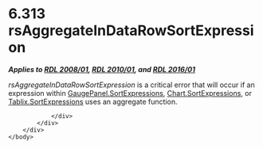 <html dir="LTR" xmlns:mshelp="http://msdn.microsoft.com/mshelp" xmlns:ddue="http://ddue.schemas.microsoft.com/authoring/2003/5" xmlns:xlink="http://www.w3.org/1999/xlink" xmlns:tool="http://www.microsoft.com/tooltip">
    <head>
        <meta http-equiv="Content-Type" content="text/html; CHARSET=utf-8"></meta>
        <meta name="save" content="history"></meta>
        <title>6.313 rsAggregateInDataRowSortExpression</title>
        <xml>
            <mshelp:toctitle title="6.313 rsAggregateInDataRowSortExpression"></mshelp:toctitle>
            <mshelp:rltitle title="[MS-RDL]: rsAggregateInDataRowSortExpression"></mshelp:rltitle>
            <mshelp:keyword index="A" term="a9ccf0a5-3958-45c7-b863-655d3c3a9909"></mshelp:keyword>
            <mshelp:attr name="DCSext.ContentType" value="open specification"></mshelp:attr>
            <mshelp:attr name="AssetID" value="a9ccf0a5-3958-45c7-b863-655d3c3a9909"></mshelp:attr>
            <mshelp:attr name="TopicType" value="kbRef"></mshelp:attr>
            <mshelp:attr name="DCSext.Title" value="[MS-RDL]: rsAggregateInDataRowSortExpression" />
        </xml>
    </head>
    <body>
        <div id="header">
            <h1 class="heading">6.313 rsAggregateInDataRowSortExpression</h1>
        </div>
        <div id="mainSection">
            <div id="mainBody">
                <div id="allHistory" class="saveHistory"></div>
                <div id="sectionSection0" class="section" name="collapseableSection">
                    

<p><b><i>Applies to </i></b><a href="1e855f94-4617-47e4-b89e-0856c6cb420f.md"><b><i>RDL 2008/01</i></b></a><b><i>,
</i></b><a href="3428e690-a348-4ec7-8a6a-8efb42d2cdee.md"><b><i>RDL 2010/01</i></b></a><b><i>,
and </i></b><a href="52ce3983-2bfc-4e72-9359-42aaf5fe4509.md"><b><i>RDL 2016/01</i></b></a></p>

<p><i>rsAggregateInDataRowSortExpression</i> is a critical
error that will occur if an expression within <a href="fc2bbc08-0999-4fb8-8746-d68a1383f138.md">GaugePanel.SortExpressions</a>,
<a href="b311c49b-e92f-43d9-8e2b-f55e321f7855.md">Chart.SortExpressions</a>,
or <a href="a815711e-6601-40e4-a9b9-83af8a31c4f1.md">Tablix.SortExpressions</a>
uses an aggregate function.</p>


                </div>
            </div>
        </div>
    </body>
</html>